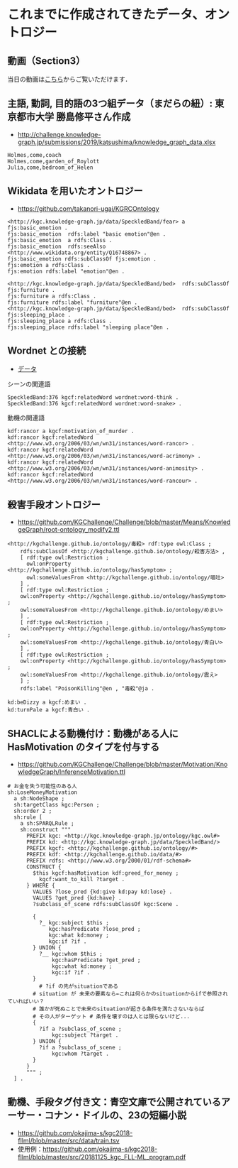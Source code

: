 # これまでに作成されてきたデータ、オントロジー
## 動画（Section3）
当日の動画は[こちら](https://drive.google.com/file/d/19wOxxYdvk81zRcMi9vW8TDqRJO9MUVHC/view?usp=sharing)からご覧いただけます．  

## 主語, 動詞, 目的語の3つ組データ（まだらの紐）: 東京都市大学 勝島修平さん作成
* http://challenge.knowledge-graph.jp/submissions/2019/katsushima/knowledge_graph_data.xlsx

```
Holmes,come,coach	
Holmes,come,garden_of_Roylott	
Julia,come,bedroom_of_Helen	
```

## Wikidata を用いたオントロジー
* https://github.com/takanori-ugai/KGRCOntology
```
<http://kgc.knowledge-graph.jp/data/SpeckledBand/fear> a fjs:basic_emotion .
fjs:basic_emotion  rdfs:label "basic emotion"@en .
fjs:basic_emotion  a rdfs:Class .
fjs:basic_emotion  rdfs:seeAlso <http://www.wikidata.org/entity/Q16748867> .
fjs:basic_emotion rdfs:subClassOf fjs:emotion .
fjs:emotion a rdfs:Class .
fjs:emotion rdfs:label "emotion"@en .
```
```
<http://kgc.knowledge-graph.jp/data/SpeckledBand/bed>  rdfs:subClassOf fjs:furniture .
fjs:furniture a rdfs:Class .
fjs:furniture rdfs:label "furniture"@en .
<http://kgc.knowledge-graph.jp/data/SpeckledBand/bed>  rdfs:subClassOf fjs:sleeping_place .
fjs:sleeping_place a rdfs:Class .
fjs:sleeping_place rdfs:label "sleeping place"@en .
```
## Wordnet との接続
* [データ](./data)

シーンの関連語
```
SpeckledBand:376 kgcf:relatedWord wordnet:word-think .
SpeckledBand:376 kgcf:relatedWord wordnet:word-snake> .
```

動機の関連語
```
kdf:rancor a kgcf:motivation_of_murder .
kdf:rancor kgcf:relatedWord <http://www.w3.org/2006/03/wn/wn31/instances/word-rancor> .
kdf:rancor kgcf:relatedWord <http://www.w3.org/2006/03/wn/wn31/instances/word-acrimony> .
kdf:rancor kgcf:relatedWord <http://www.w3.org/2006/03/wn/wn31/instances/word-animosity> .
kdf:rancor kgcf:relatedWord <http://www.w3.org/2006/03/wn/wn31/instances/word-rancour> .
```

## 殺害手段オントロジー
* https://github.com/KGChallenge/Challenge/blob/master/Means/KnowledgeGraph/root-ontology_modify2.ttl
```
<http://kgchallenge.github.io/ontology/毒殺> rdf:type owl:Class ;
    rdfs:subClassOf <http://kgchallenge.github.io/ontology/殺害方法> ,
    [ rdf:type owl:Restriction ;
      owl:onProperty <http://kgchallenge.github.io/ontology/hasSymptom> ;
      owl:someValuesFrom <http://kgchallenge.github.io/ontology/嘔吐>
    ] ,
    [ rdf:type owl:Restriction ;
    owl:onProperty <http://kgchallenge.github.io/ontology/hasSymptom> ;
    owl:someValuesFrom <http://kgchallenge.github.io/ontology/めまい>
    ] ,
    [ rdf:type owl:Restriction ;
    owl:onProperty <http://kgchallenge.github.io/ontology/hasSymptom> ;
    owl:someValuesFrom <http://kgchallenge.github.io/ontology/青白い>
    ] ,
    [ rdf:type owl:Restriction ;
    owl:onProperty <http://kgchallenge.github.io/ontology/hasSymptom> ;
    owl:someValuesFrom <http://kgchallenge.github.io/ontology/震え>
    ] ;
    rdfs:label "PoisonKilling"@en , "毒殺"@ja .
    
kd:beDizzy a kgcf:めまい .
kd:turnPale a kgcf:青白い .
```

## SHACLによる動機付け：動機がある人に HasMotivation のタイプを付与する
* https://github.com/KGChallenge/Challenge/blob/master/Motivation/KnowledgeGraph/InferenceMotivation.ttl
```
# お金を失う可能性のある人
sh:LoseMoneyMotivation
  a sh:NodeShape ;
  sh:targetClass kgc:Person ;
  sh:order 2 ;
  sh:rule [
    a sh:SPARQLRule ;
    sh:construct """
      PREFIX kgc: <http://kgc.knowledge-graph.jp/ontology/kgc.owl#>
      PREFIX kd: <http://kgc.knowledge-graph.jp/data/SpeckledBand/>
      PREFIX kgcf: <http://kgchallenge.github.io/ontology/#> 
      PREFIX kdf: <http://kgchallenge.github.io/data/#> 
      PREFIX rdfs: <http://www.w3.org/2000/01/rdf-schema#> 
      CONSTRUCT {
        $this kgcf:hasMotivation kdf:greed_for_money ;
	      kgcf:want_to_kill ?target .
      } WHERE {  
        VALUES ?lose_pred {kd:give kd:pay kd:lose} .
        VALUES ?get_pred {kd:have} .
        ?subclass_of_scene rdfs:subClassOf kgc:Scene .
        
        {
          ?_ kgc:subject $this ;
             kgc:hasPredicate ?lose_pred ;
             kgc:what kd:money ;
             kgc:if ?if .
        } UNION {
          ?__ kgc:whom $this ;
              kgc:hasPredicate ?get_pred ;
              kgc:what kd:money ;
              kgc:if ?if .
        }
	      # ?if の先がsituationである
        # situation が 未来の要素なら←これは何らかのsituationからifで参照されていればいい？
        # 誰かが死ぬことで未来のsituationが起きる条件を満たさないならば
        # その人がターゲット # 条件を壊すのは人とは限らないけど...
        {
          ?if a ?subclass_of_scene ;
              kgc:subject ?target .
        } UNION {
          ?if a ?subclass_of_scene ;
              kgc:whom ?target .
        }
      }
      """ ;
  ] .
```

## 動機、手段タグ付き文：青空文庫で公開されているアーサー・コナン・ドイルの、23の短編小説
* https://github.com/okajima-s/kgc2018-fllml/blob/master/src/data/train.tsv
* 使用例：https://github.com/okajima-s/kgc2018-fllml/blob/master/src/20181125_kgc_FLL-ML_program.pdf
